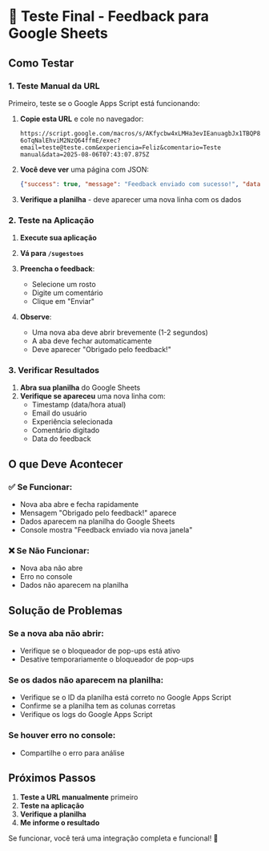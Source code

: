 # 🧪 Teste Final - Feedback para Google Sheets

## Como Testar

### 1. Teste Manual da URL
Primeiro, teste se o Google Apps Script está funcionando:

1. **Copie esta URL** e cole no navegador:
   ```
   https://script.google.com/macros/s/AKfycbw4xLMHa3evIEanuagbJx1TBQP8A2KJtN9SlHydyxpwe-6oTqNalEhviM2NzQ64ffmE/exec?email=teste@teste.com&experiencia=Feliz&comentario=Teste manual&data=2025-08-06T07:43:07.875Z
   ```

2. **Você deve ver** uma página com JSON:
   ```json
   {"success": true, "message": "Feedback enviado com sucesso!", "data": [...]}
   ```

3. **Verifique a planilha** - deve aparecer uma nova linha com os dados

### 2. Teste na Aplicação

1. **Execute sua aplicação**
2. **Vá para `/sugestoes`**
3. **Preencha o feedback**:
   - Selecione um rosto
   - Digite um comentário
   - Clique em "Enviar"

4. **Observe**:
   - Uma nova aba deve abrir brevemente (1-2 segundos)
   - A aba deve fechar automaticamente
   - Deve aparecer "Obrigado pelo feedback!"

### 3. Verificar Resultados

1. **Abra sua planilha** do Google Sheets
2. **Verifique se apareceu** uma nova linha com:
   - Timestamp (data/hora atual)
   - Email do usuário
   - Experiência selecionada
   - Comentário digitado
   - Data do feedback

## O que Deve Acontecer

### ✅ Se Funcionar:
- Nova aba abre e fecha rapidamente
- Mensagem "Obrigado pelo feedback!" aparece
- Dados aparecem na planilha do Google Sheets
- Console mostra "Feedback enviado via nova janela"

### ❌ Se Não Funcionar:
- Nova aba não abre
- Erro no console
- Dados não aparecem na planilha

## Solução de Problemas

### Se a nova aba não abrir:
- Verifique se o bloqueador de pop-ups está ativo
- Desative temporariamente o bloqueador de pop-ups

### Se os dados não aparecem na planilha:
- Verifique se o ID da planilha está correto no Google Apps Script
- Confirme se a planilha tem as colunas corretas
- Verifique os logs do Google Apps Script

### Se houver erro no console:
- Compartilhe o erro para análise

## Próximos Passos

1. **Teste a URL manualmente** primeiro
2. **Teste na aplicação**
3. **Verifique a planilha**
4. **Me informe o resultado**

Se funcionar, você terá uma integração completa e funcional! 🎉 